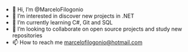 - 👋 Hi, I’m @MarceloFilogonio
- 👀 I’m interested in discover new projects in .NET
- 🌱 I’m currently learning C#, Git and SQL
- 💞️ I’m looking to collaborate on open source projects and study new repositories
- 📫 How to reach me marcelofilogonio@hotmail.com

<!---
MarceloFilogonio/MarceloFilogonio is a ✨ special ✨ repository because its `README.md` (this file) appears on your GitHub profile.
You can click the Preview link to take a look at your changes.
--->
